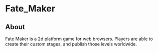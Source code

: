 # Fate_Maker
## About
Fate Maker is a 2d platform game for web browsers. Players are able to create their custom stages, and publish those levels worldwide.
